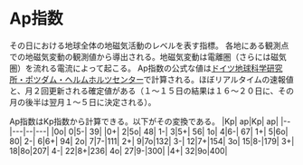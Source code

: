 # Ap指数

その日における地球全体の地磁気活動のレベルを表す指標。
各地にある観測点での地磁気変動の観測値から導出される。地磁気変動は電離圏（さらには磁気圏）を流れる電流によって起こる。
Ap指数の公式な値は[ドイツ地球科学研究所・ポツダム・ヘルムホルツセンター](https://www.gfz-potsdam.de/en/kp-index/)で計算される。ほぼリアルタイムの速報値と、月２回更新される確定値がある（１〜１５日の結果は１６〜２０日に、その月の後半は翌月１〜５日に決定される）。

Ap指数はKp指数から計算できる。以下がその変換である。
|Kp| ap|Kp| ap|
|--|---|--|---|
|0o|  0|5-| 39|
|0+|  2|5o| 48|
1-|   3|5+| 56|
1o|   4|6-| 67|
1+|   5|6o| 80|
2-|   6|6+| 94|
2o|   7|7-|111|
2+|   9|7o|132|
3-|  12|7+|154|
3o|  15|8-|179|
3+|  18|8o|207|
4-|  22|8+|236|
4o|  27|9-|300|
|4+| 32|9o|400|
